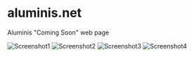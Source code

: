 # aluminis.net
Aluminis "Coming Soon" web page

![Screenshot1](https://github.com/jaredible/aluminis.net/blob/master/screenshots/screenshot1.png)
![Screenshot2](https://github.com/jaredible/aluminis.net/blob/master/screenshots/screenshot2.png)
![Screenshot3](https://github.com/jaredible/aluminis.net/blob/master/screenshots/screenshot3.png)
![Screenshot4](https://github.com/jaredible/aluminis.net/blob/master/screenshots/screenshot4.png)
